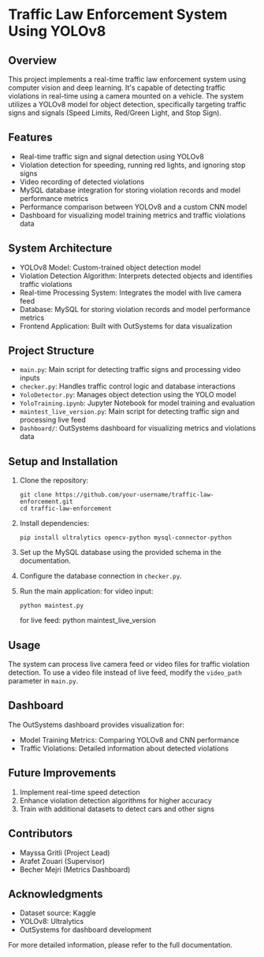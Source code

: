 # Traffic Law Enforcement System Using YOLOv8

## Overview

This project implements a real-time traffic law enforcement system using computer vision and deep learning. It's capable of detecting traffic violations in real-time using a camera mounted on a vehicle. The system utilizes a YOLOv8 model for object detection, specifically targeting traffic signs and signals (Speed Limits, Red/Green Light, and Stop Sign).

## Features

- Real-time traffic sign and signal detection using YOLOv8
- Violation detection for speeding, running red lights, and ignoring stop signs
- Video recording of detected violations
- MySQL database integration for storing violation records and model performance metrics
- Performance comparison between YOLOv8 and a custom CNN model
- Dashboard for visualizing model training metrics and traffic violations data

## System Architecture

- YOLOv8 Model: Custom-trained object detection model
- Violation Detection Algorithm: Interprets detected objects and identifies traffic violations
- Real-time Processing System: Integrates the model with live camera feed
- Database: MySQL for storing violation records and model performance metrics
- Frontend Application: Built with OutSystems for data visualization

## Project Structure

- `main.py`: Main script for detecting traffic signs and processing video inputs
- `checker.py`: Handles traffic control logic and database interactions
- `YoloDetector.py`: Manages object detection using the YOLO model
- `YoloTraining.ipynb`: Jupyter Notebook for model training and evaluation
- `maintest_live_version.py`: Main script for detecting traffic sign and processing live feed
- `Dashboard/`: OutSystems dashboard for visualizing metrics and violations data

## Setup and Installation

1. Clone the repository:
   ```
   git clone https://github.com/your-username/traffic-law-enforcement.git
   cd traffic-law-enforcement
   ```

2. Install dependencies:
   ```
   pip install ultralytics opencv-python mysql-connector-python
   ```

3. Set up the MySQL database using the provided schema in the documentation.

4. Configure the database connection in `checker.py`.

5. Run the main application:
   for video input:
   ```
   python maintest.py 
   ```
   for live feed:
   python maintest_live_version

## Usage

The system can process live camera feed or video files for traffic violation detection. To use a video file instead of live feed, modify the `video_path` parameter in `main.py`.

## Dashboard

The OutSystems dashboard provides visualization for:
- Model Training Metrics: Comparing YOLOv8 and CNN performance
- Traffic Violations: Detailed information about detected violations

## Future Improvements

1. Implement real-time speed detection
2. Enhance violation detection algorithms for higher accuracy
3. Train with additional datasets to detect cars and other signs

## Contributors

- Mayssa Gritli (Project Lead)
- Arafet Zouari (Supervisor)
- Becher Mejri (Metrics Dashboard)

## Acknowledgments

- Dataset source: Kaggle
- YOLOv8: Ultralytics
- OutSystems for dashboard development

For more detailed information, please refer to the full documentation.

